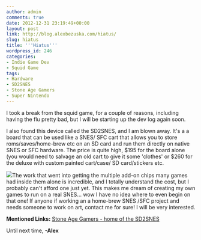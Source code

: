 ```yaml
---
author: admin
comments: true
date: 2012-12-31 23:19:49+00:00
layout: post
link: http://blog.alexbezuska.com/hiatus/
slug: hiatus
title: '''Hiatus'''
wordpress_id: 246
categories:
- Indie Game Dev
- Squid Game
tags:
- Hardware
- SD2SNES
- Stone Age Gamers
- Super Nintendo
---
```


I took a break from the squid game, for a couple of reasons, including having the flu pretty bad, but I will be starting up the dev log again soon.

I also found this device called the SD2SNES, and I am blown away. It's a a board that can be used like a SNES/ SFC cart that allows you to store roms/saves/home-brew etc on an SD card and run them directly on native SNES or SFC hardware. The price is quite high, $195 for the board alone (you would need to salvage an old cart to give it some 'clothes' or $260 for the deluxe with custom painted cart/case/ SD card/stickers etc.

[![](/images/2012/12/SAG004534_front02.2.jpg)](/images/2012/12/SAG004534_front02.2.jpg)The work that went into getting the multiple add-on chips many games had inside them alone is incredible, and I totally understand the cost, but I probably can't afford one just yet. This makes me dream of creating my own games to run on a real SNES... wow I have no idea where to even begin on that one! If anyone if working an a home-brew SNES /SFC project and needs someone to work on art, contact me for sure! I will be very interested.

**Mentioned Links:**
[Stone Age Gamers - home of the SD2SNES](http://stoneagegamer.com/sd2snes_deluxe.aspx)

Until next time,
**-Alex**
